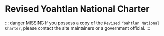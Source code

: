 # Revised Yoahtlan National Charter

::: danger MISSING
If you possess a copy of the `Revised Yoahtlan National Charter`, please contact the site maintainers or a government official.
:::
